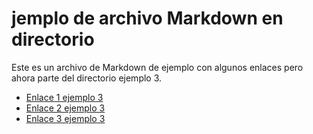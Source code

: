 # jemplo de archivo Markdown en directorio

Este es un archivo de Markdown de ejemplo con algunos enlaces pero ahora parte del directorio ejemplo 3.

- [Enlace 1 ejemplo 3](https://developer.mozilla.org/es/docs/Glossary/Array)
- [Enlace 2 ejemplo 3](https://nodejs.org/api/modules.html#modules-commonjs-modules)
- [Enlace 3 ejemplo 3](https://desarrolloweb.com/articulos/lectura-archivos-nodejs.html)